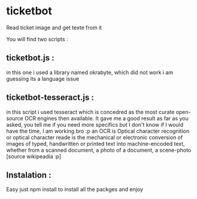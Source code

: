 # ticketbot
Read ticket image and get texte from it

You will find two scripts : 
## ticketbot.js : 
in this one i used a library named okrabyte, which did not work i am guessing its a language issue
## ticketbot-tesseract.js : 
in this script i used tesseract which is concedred as the most curate open-source OCR engines then available.
It gave me a good result as far as you asked, you tell me if you need more specifics but I don't know if I would have the time, I am working bro :p 
an OCR is Optical character recognition or optical character reade is the mechanical or electronic conversion of images of typed, handwritten or printed text into machine-encoded text, whether from a scanned document, a photo of a document, a scene-photo [source wikipeadia :p]
## Instalation : 
Easy just npm install to install all the packges and enjoy
